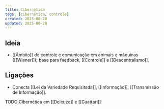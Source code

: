 ```yaml
---
title: Cibernética
tags: [cibernética, controle]
created: 2025-08-28
updated: 2025-08-28
---
```


## Ideia
- [[Âmbito]] de controle e comunicação em animais e máquinas ([[Wiener]]); base para feedback, [[Controle]] e [[Descentralismo]].

## Ligações
- Conecta [[Lei da Variedade Requisitada]], [[Informação]], [[Transmissão de Informação]].

TODO Cibernética em [[Deleuze]] e [[Guattari]]